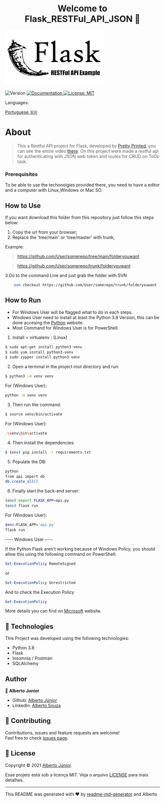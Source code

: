 <h1 align="center">Welcome to Flask_RESTFul_API_JSON 👋</h1>

![home](./images/cover.jpg)

<p>
  <img alt="Version" src="https://img.shields.io/badge/version-Adding Readme -blue.svg?cacheSeconds=2592000" />
  <a href="On Test" target="_blank">
    <img alt="Documentation" src="https://img.shields.io/badge/documentation-yes-brightgreen.svg" />
  </a>
  <a href="<img alt=&#34;GitHub&#34; src=&#34;https://img.shields.io/github/license/wayfiding/ROCKETSEAT?color=MIT&logo=MIT&logoColor=MIT&#34;>" target="_blank">
    <img alt="License: MIT" src="https://img.shields.io/badge/License-MIT-yellow.svg" />
  </a>
</p>

</div>

<div>
Languages:

[Portuguese :brazil:](README-ptbr.md)

</div>
</div>

# About
> This a Restful API project for Flask, developed by [Pretty Printed](https://prettyprinted.com/), you can see the entire video [there](https://www.youtube.com/watch?v=WxGBoY5iNXY&ab_channel=PrettyPrinted). On this project were made a restful api for authenticating with JSON web token and routes for CRUD on  ToDo task.


### **Prerequisites**
To be able to use the techonolgies provided there, you need to have a editor and a computer with Linux,Windows or Mac SO. 


## How to Use
If you want download this folder from this repository just follow this steps below:


1. Copy the url from your browser;
2. Replace the 'tree/main' or 'tree/master' with trunk;

Example: 
> https://github.com/User/somerepo/tree/main/folderyouwant
 
> https://github.com/User/somerepo/trunk/folderyouwant 

3.Go to the command Line and just grab the folder with SVN

```sh
    svn checkout https://github.com/User/somerepo/trunk/folderyouwant 
```

## How to Run

 - For Windows User will be flagged what to do in each steps.
 - Windows User need to install at least the Python 3.8 Version, this can be done accesing the [Python](https://www.python.org/) website.
 - Most Command for Windows User is for PowerShell.
1. Install > virtualenv : (Linux)


```sh
$ sudo apt-get install python3-venv
$ sudo yum install python3-venv
$ sudo zypper install python3-venv
```

2. Open a terminal in the project root directory and run:

```sh
$ python3 -m venv venv
```
For (Windows User):
```sh
python -m venv venv
```
3. Then run the command:

```sh
$ source venv/bin/activate
```
For (Windows User):
```sh
.\venv\bin\activate
```

4. Then install the dependencies:

```sh
$ (env) pip install -r requirements.txt
```
5. Populate the DB: 
```sh
python
from api import db
db.create_all()
```

6. Finally start the back-end server:
   
```sh
(env) export FLASK_APP=api.py
(env) flask run
```
For (Windows User):
```sh
$env:FLASK_APP='api.py'
flask run
```

---- Windows User ----

If the Python Flask aren't working because of Windows Policy, you should allow this using the following command on PowerShell: 
```ps1
Set-ExecutionPolicy RemoteSigned
```
or

```ps1
Set-ExecutionPolicy Unrestricted
```
And to check the Execution Policy 

```ps1
Get-ExecutionPolicy
```

More details you can find on [Microsoft](https://docs.microsoft.com/en-us/powershell/module/microsoft.powershell.core/about/about_execution_policies?view=powershell-7.2) website.
## 🚀 Technologies
This Project was developed using the following technologies:



- Python 3.8
- Flask
- Insomnia / Postman
- SQLAlchemy




## Author

👤 **Alberto Junior**

* Github: [Alberto Júnior](https://github.com/wayfiding)
* LinkedIn: [Alberto Souza](https://linkedin.com/in/alberto-souza)
  
## 🤝 Contributing

Contributions, issues and feature requests are welcome!<br />Feel free to check [issues page](Teste). 

## 📝 License
Copyright © 2021 [Alberto Júnior](https://github.com/Wayfiding).<br />

Esse projeto está sob a licença MIT. Veja o arquivo [LICENSE](../LICENSE) para mais detalhes.

***
This README was generated with ❤️ by [readme-md-generator](https://github.com/kefranabg/readme-md-generator) and Alberto
